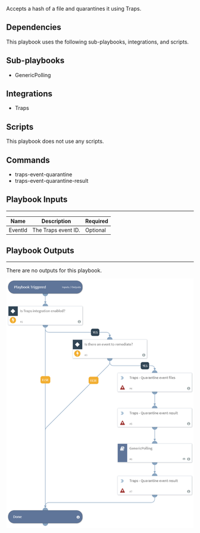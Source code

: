 Accepts a hash of a file and quarantines it using Traps.

## Dependencies
This playbook uses the following sub-playbooks, integrations, and scripts.

## Sub-playbooks
* GenericPolling

## Integrations
* Traps

## Scripts
This playbook does not use any scripts.

## Commands
* traps-event-quarantine
* traps-event-quarantine-result

## Playbook Inputs
---

| **Name** | **Description** | **Required** |
| --- | --- | --- |
| EventId | The Traps event ID. | Optional |

## Playbook Outputs
---
There are no outputs for this playbook.

![Block_File_Quarantine_Traps](https://github.com/ElazarK/content-docs/blob/master/images/playbooks/Block_File_Quarantine_Traps.png)

